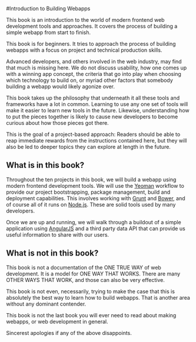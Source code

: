#Introduction to Building Webapps

This book is an introduction to the world of modern frontend web development tools and approaches. It covers the process of building a simple webapp from start to finish.

This book is for beginners. It tries to approach the process of building webapps with a focus on project and technical production skills.

Advanced developers, and others involved in the web industry, may find that much is missing here. We do not discuss usability, how one comes up with a winning app concept, the criteria that go into play when choosing which technology to build on, or myriad other factors that somebody building a webapp would likely agonize over.

This book takes up the philosophy that underneath it all these tools and frameworks have a lot in common. Learning to use any one set of tools will make it easier to learn new tools in the future. Likewise, understanding how to put the pieces together is likely to cause new developers to become curious about how those pieces got there. 

This is the goal of a project-based approach: Readers should be able to reap immediate rewards from the instructions contained here, but they will also be led to deeper topics they can explore at length in the future.

## What is in this book?
Throughout the ten projects in this book, we will build a webapp using modern frontend development tools. We will use the [Yeoman](http://yeoman.io) workflow to provide our project bootstrapping, package management, build and deployment capabilities. This involves working with [Grunt](http://gruntjs.com) and [Bower](http://bower.io), and of course all of it runs on [Node.js](http://nodejs.org). These are solid tools used by many developers.

Once we are up and running, we will walk through a buildout of a simple application using [AngularJS](http://angularjs.org) and a third party data API that can provide us useful information to share with our users.

## What is not in this book?
This book is not a documentation of the ONE TRUE WAY of web development. It is a model for ONE WAY THAT WORKS. There are many OTHER WAYS THAT WORK, and those can also be very effective. 

This book is not even, necessarily, trying to make the case that this is absolutely the best way to learn how to build webapps. That is another area without any dominant contender.

This book is not the last book you will ever need to read about making webapps, or web development in general.

Sincerest apologies if any of the above disappoints.
